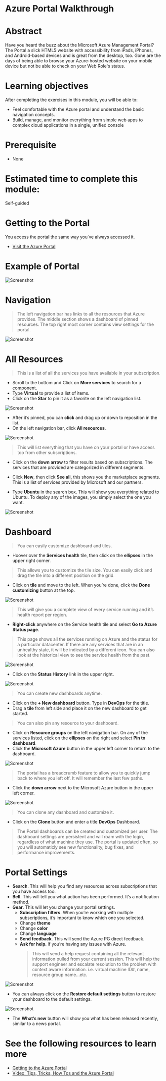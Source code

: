 # Azure Portal Walkthrough

# Abstract

Have you heard the buzz about the Microsoft Azure Management Portal? The Portal a slick HTML5 website with accessibility from iPads, iPhones, and Android-based devices and is great from the desktop, too. Gone are the days of being able to browse your Azure-hosted website on your mobile device but not be able to check on your Web Role's status.

# Learning objectives
After completing the exercises in this module, you will be able to:
* Feel comfortable with the Azure portal and understand the basic navigation concepts.
* Build, manage, and monitor everything from simple web apps to complex cloud applications in a single, unified console

# Prerequisite 
* None

# Estimated time to complete this module:
Self-guided

# Getting to the Portal
You access the portal the same way you've always accessed it.
* [Visit the Azure Portal](https://portal.azure.com/)

# Example of Portal
![Screenshot](media/portal-tour-101/azureportal-screen.png)

# Navigation
  > The left navigation bar has links to all the resources that Azure provides.
The middle section shows a dashboard of pinned resources.
The top right most corner contains view settings for the portal.

![Screenshot](media/portal-tour-101/azureportal-1.png)

# All Resources
  > This is a list of all the services you have available in your subscription.

  * Scroll to the bottom and Click on **More services** to search for a component.
  * Type **Virtual** to provide a list of items.
  * Click on the **Star** to pin it as a favorite on the left navigation list.

  ![Screenshot](media/portal-tour-101/azureportal-2.png)

  * After it’s pinned, you can **click** and drag up or down to reposition in the list.
  * On the left navigation bar, click **All resources**.
  
  ![Screenshot](media/portal-tour-101/azureportal-3.png)

  > This will list everything that you have on your portal or have access too from other subscriptions.

  * Click on the **down arrow** to filter results based on subscriptions. The services that are provided are categorized in different segments.

  * Click **New**, then click **See all**, this shows you the marketplace segments. This is a list of services provided by Microsoft and our partners.
  * Type **Ubuntu** in the search box. This will show you everything related to Ubuntu. To deploy any of the images, you simply select the one you want.

![Screenshot](media/portal-tour-101/azureportal-4.png)

# Dashboard
> You can easily customize dashboard and tiles.

  * Hoover over the **Services health** tile, then click on the **ellipses** in the upper right corner.

  > This allows you to customize the tile size. You can easily click and drag the tile into a different position on the grid.
  
  * Click on **tile** and move to the left. When you’re done, click the **Done customizing** button at the top.

![Screenshot](media/portal-tour-101/azureportal-5.png)

  > This will give you a complete view of every service running and it’s health report per region.
  * **Right-click** anywhere on the Service health tile and select **Go to Azure Status page**.

  > This page shows all the services running on Azure and the status for a particular datacenter. If there are any services that are in an unhealthy state, it will be indicated by a different icon.
You can also look at the historical view to see the service health from the past.

![Screenshot](media/portal-tour-101/azureportal-6.png)

  * Click on the **Status History** link in the upper right.

![Screenshot](media/portal-tour-101/azureportal-7.png)

  > You can create new dashboards anytime.
  * Click on the **+ New dashboard** button. Type in **DevOps** for the title.
  * Drag a **tile** from left side and place it on the new dashboard to get started.

  > You can also pin any resource to your dashboard.
  * Click on **Resource groups** on the left navigation bar. On any of the services listed, click on the **ellipses** on the right and select **Pin to dashboard**.
  * Click the **Microsoft Azure** button in the upper left corner to return to the dashboard.

![Screenshot](media/portal-tour-101/azureportal-8.png)

  > The portal has a breadcrumb feature to allow you to quickly jump back to where you left off. It will remember the last few paths.
  * Click the **down arrow** next to the Microsoft Azure button in the upper left corner.

![Screenshot](media/portal-tour-101/azureportal-9.png)

  > You can clone any dashboard and customize it.
  * Click on the **Clone** button and enter a title **DevOps** Dashboard.

  > The Portal dashboards can be created and customized per user. The dashboard settings are persistent and will roam with the login, regardless of what machine they use. The portal is updated often, so you will automaticly see new functionality, bug fixes, and performance improvements.

# Portal Settings
  * **Search**. This will help you find any resources across subscriptions that you have access too.
  * **Bell**. This will tell you what action has been performed. It’s a notification method.
  * **Gear**. This will let you change your portal settings.
    * **Subscription filters**. When you’re working with multiple subscriptions, it’s important to know which one you selected.
    * Change **theme**
    * Change **color**
    * Change **language**
    * **Send feedback**. This will send the Azure PG direct feedback.
    * **Ask for help**. If you’re having any issues with Azure.
      > This will send a help request containing all the relevant information pulled from your current session. This will help the support engineer and escalate resolution to the problem with context aware information. i.e. virtual machine ID#, name, resource group name…etc.

![Screenshot](media/portal-tour-101/azureportal-10.png)

* You can always click on the **Restore default settings** button to restore your dashboard to the default settings.

![Screenshot](media/portal-tour-101/azureportal-11.png)

* The **What’s new** button will show you what has been released recently, similar to a news portal.

# See the following resources to learn more
* [Getting to the Azure Portal](https://pages.github.com/)
* [Video: Tips, Tricks, How Tos and the Azure Portal](https://www.youtube.com/watch?v=DASqJEs1NiQ)
